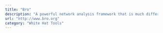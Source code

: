 ```yaml
---
title: "Bro"
description: "A powerful network analysis framework that is much different from the typical IDS you may know."
url: "http://www.bro.org"
category: "White Hat Tools"
---
```

